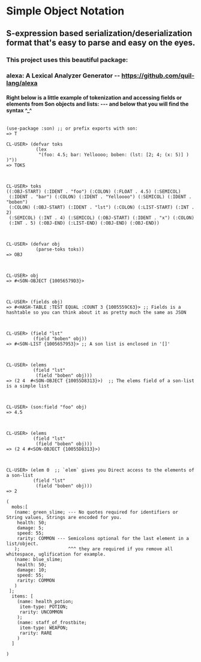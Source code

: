 # Simple Object Notation
## S-expression based serialization/deserialization format that's easy to parse and easy on the eyes.

### This project uses this beautiful package:
###  alexa: A Lexical Analyzer Generator -- https://github.com/quil-lang/alexa

#### Right below is a little example of tokenization and accessing fields or elements from Son objects and lists:  --- and below that you will find the syntax  ^_^
```

(use-package :son) ;; or prefix exports with son:
=> T

CL-USER> (defvar toks
           (lex 
            "(foo: 4.5; bar: Yelloooo; boben: (lst: [2; 4; (x: 5)] ) )"))
=> TOKS



CL-USER> toks
((:OBJ-START) (:IDENT . "foo") (:COLON) (:FLOAT . 4.5) (:SEMICOL)
 (:IDENT . "bar") (:COLON) (:IDENT . "Yelloooo") (:SEMICOL) (:IDENT . "boben")
 (:COLON) (:OBJ-START) (:IDENT . "lst") (:COLON) (:LIST-START) (:INT . 2)
 (:SEMICOL) (:INT . 4) (:SEMICOL) (:OBJ-START) (:IDENT . "x") (:COLON)
 (:INT . 5) (:OBJ-END) (:LIST-END) (:OBJ-END) (:OBJ-END))



CL-USER> (defvar obj
           (parse-toks toks))
=> OBJ



CL-USER> obj
=> #<SON-OBJECT {10056579D3}>



CL-USER> (fields obj)
=> #<HASH-TABLE :TEST EQUAL :COUNT 3 {1005559C63}> ;; Fields is a hashtable so you can think about it as pretty much the same as JSON



CL-USER> (field "lst"
          (field "boben" obj))
=> #<SON-LIST {1005657953}> ;; A son list is enclosed in '[]'



CL-USER> (elems 
          (field "lst"
           (field "boben" obj)))
=> (2 4  #<SON-OBJECT {10055D8313}>)  ;; The elems field of a son-list is a simple list



CL-USER> (son:field "foo" obj)
=> 4.5



CL-USER> (elems 
          (field "lst" 
           (field "boben" obj)))
=> (2 4 #<SON-OBJECT {10055D8313}>)



CL-USER> (elem 0  ;; `elem` gives you Direct access to the elements of a son-list
          (field "lst"
           (field "boben" obj)))
=> 2

```

```
(
  mobs:[
   (name: green_slime; --- No quotes required for identifiers or String values, Strings are encoded for you.
    health: 50;
    damage: 5;
    speed: 55;
    rarity: COMMON --- Semicolons optional for the last element in a list/object. 
   );                  ^^^ they are required if you remove all whitespace, uglification for example.
   (name: blue_slime;
    health: 50;
    damage: 10;
    speed: 55;
    rarity: COMMON    
   )
 ];
  items: [
    (name: health_potion;
     item-type: POTION;
     rarity: UNCOMMON
    );
    (name: staff_of_frostbite;
     item-type: WEAPON;
     rarity: RARE
    )
  ]
  
)
```

